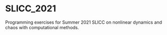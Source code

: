 # SLICC_2021
Programming exercises for Summer 2021 SLICC on nonlinear dynamics and chaos with computational methods.
